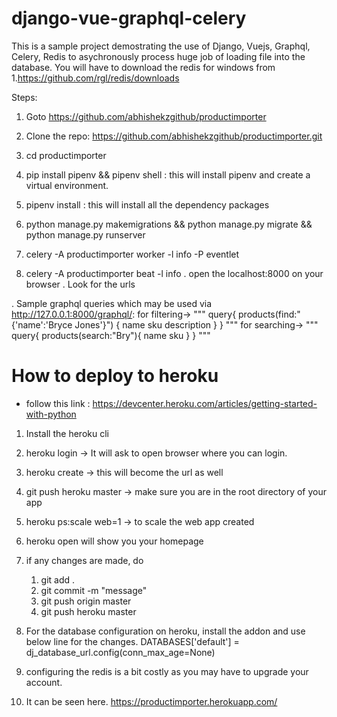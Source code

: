 # django-vue-graphql-celery
This is a sample project demostrating the use of Django, Vuejs, Graphql, Celery, Redis to asychronously process huge job of loading file into the database. You will have to download the redis for windows from 
    1.https://github.com/rgl/redis/downloads

Steps: 
1. Goto https://github.com/abhishekzgithub/productimporter

2. Clone the repo: https://github.com/abhishekzgithub/productimporter.git
3. cd productimporter
4. pip install pipenv && pipenv shell : this will install pipenv and create a virtual environment.
5. pipenv install : this will install all the dependency packages
6. python manage.py makemigrations && python manage.py migrate && python manage.py runserver
7. celery -A productimporter worker -l info -P eventlet
8. celery -A productimporter beat -l info
. open the localhost:8000 on your browser
. Look for the urls

. Sample graphql queries which may be used via http://127.0.0.1:8000/graphql/:
    for filtering->
    """
    query{
    products(find:"{'name':'Bryce Jones'}")
    {
        name
        sku
        description
    }
    }
    """
    for searching->
    """
    query{
        products(search:"Bry"){
            name
            sku
        }
        }
    """

# How to deploy to heroku
* follow this link : https://devcenter.heroku.com/articles/getting-started-with-python
1. Install the heroku cli
2. heroku login -> It will ask to open browser where you can login.
3. heroku create <app name> -> this will become the url as well
4. git push heroku master -> make sure you are in the root directory of your app
5. heroku ps:scale web=1 -> to scale the web app created
6. heroku open will show you your homepage
7. if any changes are made, do 
    1. git add .
    2. git commit -m "message"
    3. git push origin master
    4. git push heroku master
8. For the database configuration on heroku, install the addon and use below line for the changes.
    DATABASES['default'] = dj_database_url.config(conn_max_age=None)
9. configuring the redis is a bit costly as you may have to upgrade your account.

10. It can be seen here. https://productimporter.herokuapp.com/
